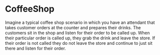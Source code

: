 # CoffeeShop
Imagine a typical coffee shop scenario in which you have an attendant that takes customer orders at the counter and prepares their drinks. The customers sit in the shop and listen for their order to be called up. When their particular order is called up, they grab the drink and leave the store. If their order is not called they do not leave the store and continue to just sit there and listen for their order. 
